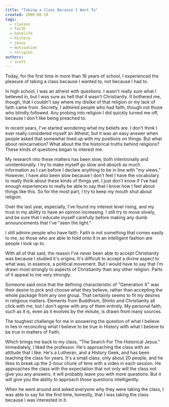 ```yaml
---
title: "Taking a Class Because I Want To"
created: 2000-06-19
tags: 
  - classes
  - faith
  - hatelife
  - history
  - jesus
  - motivation
  - religion
authors: 
  - scott
---
```


Today, for the first time in more than 16 years of school, I experienced the pleasure of taking a class because I wanted to, not because I had to.

In high school, I was an atheist with questions. I wasn't really sure what I believed in, but I was sure as hell that it wasn't Christianity. It bothered me, though, that I couldn't say where my dislike of that religion or my lack of faith came from. Secretly, I admired people who had faith, though not those who blindly followed. Any probing into religion I did quickly turned me off, because I don't like being preached to.

In recent years, I've started wondering what my beliefs are. I don't think I ever really considered myself an Atheist, but it was an easy answer when people asked that somewhat lined up with my positions on things. But what about reincarnation? What about the the historical truths behind religions? These kinds of questions began to interest me.

My research into these matters has been slow, both intentionally and unintentionally. I try to make myself go slow and absorb as much information as I can before I declare anything to be in line with "my views." However, I have also been slow because I don't feel I have the vocabulary to really think about these kinds of things yet. I just don't know if I've had enough experiences to really be able to say that I know how I feel about things like this. So for the most part, I try to keep my mouth shut about religion.

Over the last year, especially, I've found my interest level rising, and my trust in my ability to have an opinion increasing. I still try to move slowly, and be sure that I educate myself carefully before making any dumb announcements that I've "seen the light."

I still admire people who have faith. Faith is not something that comes easily to me, so those who are able to hold onto it in an intelligent fashion are people I look up to.

With all of that said, the reason I've never been able to accept Christianity was because I studied it's origins. It's difficult to accept a divine aspect to what was, in essence, a political movement. But I would have to say that I'm drawn most strongly to aspects of Christianity than any other religion. Parts of it appeal to me very strongly.

Someone said once that the defining characteristic of "Generation X" was their desire to pick and choose what they believe, rather than accepting the whole package from any one group. That certainly seems to fit my desires in religious matters. Elements from Buddhism, Shinto and Christianity all click with me, but I don't agree with any of them entirely. My personal faith, such as it is, even as it evolves by the minute, is drawn from many sources.

The toughest challenge for me in answering the question of what I believe in lies in reconciling what I believe to be true in History with what I believe to be true in matters of Faith.

Which brings me back to my class, "The Search For The Historical Jesus." Immediately, I liked the professor. He's approaching the class with an attitude that I like. He's a Lutheran, and a History Geek, and has been teaching the class for years. It's a small class, only about 20 people, and he likes to break up the 2-hour chunk of time with a video in each session. He approaches the class with the expectation that not only will the class not give you any answers, it will probably leave you with more questions. But it will give you the ability to approach those questions intelligently.

When he went around and asked everyone why they were taking the class, I was able to say for the first time, honestly, that I was taking the class because I was interested in it.
